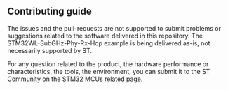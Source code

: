 ## Contributing guide

The issues and the pull-requests are not supported to submit problems or suggestions related to the software delivered in this repository. The STM32WL-SubGHz-Phy-Rx-Hop example is being delivered as-is, not necessarily supported by ST.

For any question related to the product, the hardware performance or characteristics, the tools, the environment, you can submit it to the ST Community on the STM32 MCUs related page.
